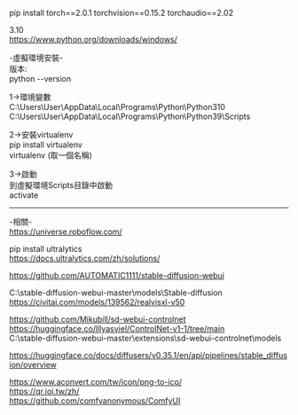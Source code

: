 pip install torch==2.0.1 torchvision==0.15.2 torchaudio==2.02  

3.10  
https://www.python.org/downloads/windows/  

-虛擬環境安裝-  
版本:  
python --version  
  
1->環境變數  
C:\Users\User\AppData\Local\Programs\Python\Python310  
C:\Users\User\AppData\Local\Programs\Python\Python39\Scripts  
  
2->安裝virtualenv  
pip install virtualenv  
virtualenv (取一個名稱)  
  
3->啟動  
到虛擬環境Scripts目錄中啟動  
activate  

  
----------------------------------------------------------------------------------------------------    
  
-相關-  
https://universe.roboflow.com/  

pip install ultralytics  
https://docs.ultralytics.com/zh/solutions/  
  
https://github.com/AUTOMATIC1111/stable-diffusion-webui  

C:\stable-diffusion-webui-master\models\Stable-diffusion  
https://civitai.com/models/139562/realvisxl-v50  

https://github.com/Mikubill/sd-webui-controlnet  
https://huggingface.co/lllyasviel/ControlNet-v1-1/tree/main  
C:\stable-diffusion-webui-master\extensions\sd-webui-controlnet\models  

https://huggingface.co/docs/diffusers/v0.35.1/en/api/pipelines/stable_diffusion/overview  

https://www.aconvert.com/tw/icon/png-to-ico/  
https://qr.ioi.tw/zh/  
https://github.com/comfyanonymous/ComfyUI  

